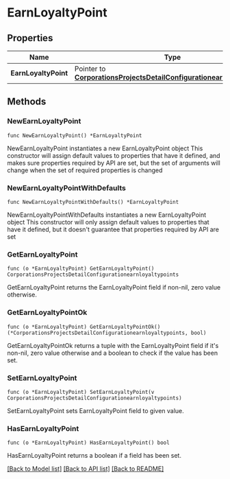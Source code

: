 # EarnLoyaltyPoint

## Properties

Name | Type | Description | Notes
------------ | ------------- | ------------- | -------------
**EarnLoyaltyPoint** | Pointer to [**CorporationsProjectsDetailConfigurationearnloyaltypoints**](CorporationsProjectsDetailConfigurationearnloyaltypoints.md) |  | [optional] 

## Methods

### NewEarnLoyaltyPoint

`func NewEarnLoyaltyPoint() *EarnLoyaltyPoint`

NewEarnLoyaltyPoint instantiates a new EarnLoyaltyPoint object
This constructor will assign default values to properties that have it defined,
and makes sure properties required by API are set, but the set of arguments
will change when the set of required properties is changed

### NewEarnLoyaltyPointWithDefaults

`func NewEarnLoyaltyPointWithDefaults() *EarnLoyaltyPoint`

NewEarnLoyaltyPointWithDefaults instantiates a new EarnLoyaltyPoint object
This constructor will only assign default values to properties that have it defined,
but it doesn't guarantee that properties required by API are set

### GetEarnLoyaltyPoint

`func (o *EarnLoyaltyPoint) GetEarnLoyaltyPoint() CorporationsProjectsDetailConfigurationearnloyaltypoints`

GetEarnLoyaltyPoint returns the EarnLoyaltyPoint field if non-nil, zero value otherwise.

### GetEarnLoyaltyPointOk

`func (o *EarnLoyaltyPoint) GetEarnLoyaltyPointOk() (*CorporationsProjectsDetailConfigurationearnloyaltypoints, bool)`

GetEarnLoyaltyPointOk returns a tuple with the EarnLoyaltyPoint field if it's non-nil, zero value otherwise
and a boolean to check if the value has been set.

### SetEarnLoyaltyPoint

`func (o *EarnLoyaltyPoint) SetEarnLoyaltyPoint(v CorporationsProjectsDetailConfigurationearnloyaltypoints)`

SetEarnLoyaltyPoint sets EarnLoyaltyPoint field to given value.

### HasEarnLoyaltyPoint

`func (o *EarnLoyaltyPoint) HasEarnLoyaltyPoint() bool`

HasEarnLoyaltyPoint returns a boolean if a field has been set.


[[Back to Model list]](../README.md#documentation-for-models) [[Back to API list]](../README.md#documentation-for-api-endpoints) [[Back to README]](../README.md)


